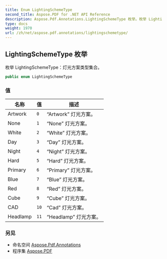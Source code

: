 ```yaml
---
title: Enum LightingSchemeType
second_title: Aspose.PDF for .NET API Reference
description: Aspose.Pdf.Annotations.LightingSchemeType 枚举。枚举 LightingSchemeType 灯光方案类型集合
type: docs
weight: 1970
url: /zh/net/aspose.pdf.annotations/lightingschemetype/
---
```

## LightingSchemeType 枚举

枚举 LightingSchemeType：灯光方案类型集合。

```csharp
public enum LightingSchemeType
```

### 值

| 名称 | 值 | 描述 |
| --- | --- | --- |
| Artwork | `0` | “Artwork” 灯光方案。 |
| None | `1` | “None” 灯光方案。 |
| White | `2` | “White” 灯光方案。 |
| Day | `3` | “Day” 灯光方案。 |
| Night | `4` | “Night” 灯光方案。 |
| Hard | `5` | “Hard” 灯光方案。 |
| Primary | `6` | “Primary” 灯光方案。 |
| Blue | `7` | “Blue” 灯光方案。 |
| Red | `8` | “Red” 灯光方案。 |
| Cube | `9` | “Cube” 灯光方案。 |
| CAD | `10` | “Cad” 灯光方案。 |
| Headlamp | `11` | “Headlamp” 灯光方案。 |

### 另见

* 命名空间 [Aspose.Pdf.Annotations](../../aspose.pdf.annotations/)
* 程序集 [Aspose.PDF](../../)